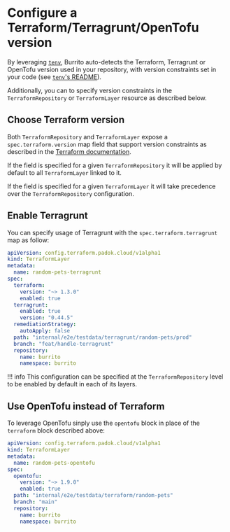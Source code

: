 # Configure a Terraform/Terragrunt/OpenTofu version

By leveraging [`tenv`](https://github.com/tofuutils/tenv), Burrito auto-detects the Terraform, Terragrunt or OpenTofu version used in your repository, with version constraints set in your code (see [`tenv`'s README](https://github.com/tofuutils/tenv/blob/main/README.md)).

Additionally, you can to specify version constraints in the `TerraformRepository` or `TerraformLayer` resource as described below.

## Choose Terraform version

Both `TerraformRepository` and `TerraformLayer` expose a `spec.terraform.version` map field that support version constraints as described in the [Terraform documentation](https://www.terraform.io/docs/language/expressions/version-constraints.html).

If the field is specified for a given `TerraformRepository` it will be applied by default to all `TerraformLayer` linked to it.

If the field is specified for a given `TerraformLayer` it will take precedence over the `TerraformRepository` configuration.

## Enable Terragrunt

You can specify usage of Terragrunt with the `spec.terraform.terragrunt` map as follow:

```yaml
apiVersion: config.terraform.padok.cloud/v1alpha1
kind: TerraformLayer
metadata:
  name: random-pets-terragrunt
spec:
  terraform:
    version: "~> 1.3.0"
    enabled: true
  terragrunt:
    enabled: true
    version: "0.44.5"
  remediationStrategy:
    autoApply: false
  path: "internal/e2e/testdata/terragrunt/random-pets/prod"
  branch: "feat/handle-terragrunt"
  repository:
    name: burrito
    namespace: burrito
```

!!! info
    This configuration can be specified at the `TerraformRepository` level to be enabled by default in each of its layers.

## Use OpenTofu instead of Terraform

To leverage OpenTofu sinply use the `opentofu` block in place of the `terraform` block described above:

```yaml
apiVersion: config.terraform.padok.cloud/v1alpha1
kind: TerraformLayer
metadata:
  name: random-pets-opentofu
spec:
  opentofu:
    version: "~> 1.9.0"
    enabled: true
  path: "internal/e2e/testdata/terraform/random-pets"
  branch: "main"
  repository:
    name: burrito
    namespace: burrito
```
